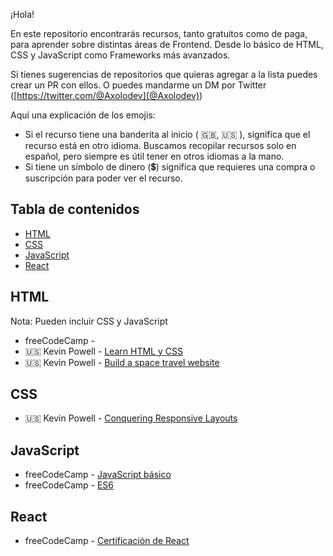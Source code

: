 ¡Hola! 

En este repositorio encontrarás recursos, tanto gratuitos como de paga, para aprender sobre distintas áreas de Frontend. Desde lo básico de HTML, CSS y JavaScript como Frameworks más avanzados. 

Si tienes sugerencias de repositorios que quieras agregar a la lista puedes crear un PR con ellos. O puedes mandarme un DM por Twitter ([https://twitter.com/@Axolodev](@Axolodev))

Aquí una explicación de los emojis:

- Si el recurso tiene una banderita al inicio ( 🇬🇧, 🇺🇸 ), significa que el recurso está en otro idioma. Buscamos recopilar recursos solo en español, pero siempre es útil tener en otros idiomas a la mano.
- Si tiene un símbolo de dinero (💲) significa que requieres una compra o suscripción para poder ver el recurso.

## Tabla de contenidos

- [HTML](#HTML)
- [CSS](#CSS)
- [JavaScript](#JavaScript)
- [React](#react)

## HTML

Nota: Pueden incluir CSS y JavaScript

- freeCodeCamp - []()
- 🇺🇸 Kevin Powell - [Learn HTML y CSS](https://scrimba.com/learn/htmlandcss)
- 🇺🇸 Kevin Powell - [Build a space travel website](https://scrimba.com/learn/spacetravel)

## CSS 

- 🇺🇸 Kevin Powell - [Conquering Responsive Layouts](https://courses.kevinpowell.co/conquering-responsive-layouts)

## JavaScript

- freeCodeCamp - [JavaScript básico](https://www.freecodecamp.org/espanol/learn/javascript-algorithms-and-data-structures/#basic-javascript)
- freeCodeCamp - [ES6](https://www.freecodecamp.org/espanol/learn/javascript-algorithms-and-data-structures/#es6) 

## React 

- freeCodeCamp - [Certificación de React](https://www.freecodecamp.org/espanol/learn/front-end-development-libraries/#react)
